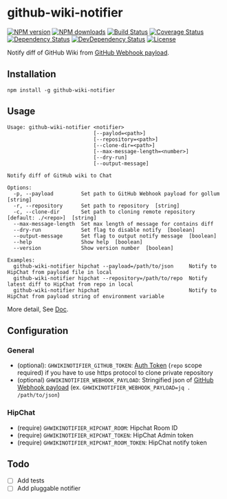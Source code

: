 # github-wiki-notifier

[![NPM version][npm-image]][npm-url]
[![NPM downloads][npm-download-image]][npm-download-url]
[![Build Status][travis-image]][travis-url]
[![Coverage Status][codecov-image]][codecov-url]
[![Dependency Status][daviddm-image]][daviddm-url]
[![DevDependency Status][daviddm-dev-image]][daviddm-dev-url]
[![License][license-image]][license-url]


Notify diff of GitHub Wiki from [GitHub Webhook payload](https://developer.github.com/v3/activity/events/types/#gollumevent).


## Installation

```
npm install -g github-wiki-notifier
```


## Usage

```
Usage: github-wiki-notifier <notifier>
                            [--paylod=<path>]
                            [--repository=<path>]
                            [--clone-dir=<path>]
                            [--max-message-length=<number>]
                            [--dry-run]
                            [--output-message]

Notify diff of GitHub wiki to Chat

Options:
  -p, --payload         Set path to GitHub Webhook payload for gollum  [string]
  -r, --repository      Set path to repository  [string]
  -c, --clone-dir       Set path to cloning remote repository [default: ./<repo>]  [string]
  --max-message-length  Set max length of message for contains diff
  --dry-run             Set flag to disable notify  [boolean]
  --output-message      Set flag to output notify message  [boolean]
  --help                Show help  [boolean]
  --version             Show version number  [boolean]

Examples:
  github-wiki-notifier hipchat --payload=/path/to/json     Notify to HipChat from payload file in local
  github-wiki-notifier hipchat --repository=/path/to/repo  Notify latest diff to HipChat from repo in local
  github-wiki-notifier hipchat                             Notify to HipChat from payload string of environment variable
```

More detail, See [Doc](https://moqada.github.io/github-wiki-notifier/).


## Configuration

### General

- (optional): `GHWIKINOTIFIER_GITHUB_TOKEN`:  [Auth Token](https://developer.github.com/v3/oauth_authorizations/#create-a-new-authorizationif) (`repo` scope required) if you have to use https protocol to clone private repository
- (optional) `GHWIKINOTIFIER_WEBHOOK_PAYLOAD`: Stringified json of  [GitHub Webhook payload](https://developer.github.com/v3/activity/events/types/#gollumevent) (ex. `GHWIKINOTIFIER_WEBHOOK_PAYLOAD=jq . /path/to/json`)

### HipChat

- (require) `GHWIKINOTIFIER_HIPCHAT_ROOM`: Hipchat Room ID
- (require) `GHWIKINOTIFIER_HIPCHAT_TOKEN`: HipChat Admin token
- (require) `GHWIKINOTIFIER_HIPCHAT_ROOM_TOKEN`: HipChat notify token


## Todo

- [ ] Add tests
- [ ] Add pluggable notifier

[npm-url]: https://www.npmjs.com/package/github-wiki-notifier
[npm-image]: https://img.shields.io/npm/v/github-wiki-notifier.svg?style=flat-square
[npm-download-url]: https://www.npmjs.com/package/github-wiki-notifier
[npm-download-image]: https://img.shields.io/npm/dt/github-wiki-notifier.svg?style=flat-square
[travis-url]: https://travis-ci.org/moqada/github-wiki-notifier
[travis-image]: https://img.shields.io/travis/moqada/github-wiki-notifier.svg?style=flat-square
[daviddm-url]: https://david-dm.org/moqada/github-wiki-notifier
[daviddm-image]: https://img.shields.io/david/moqada/github-wiki-notifier.svg?style=flat-square
[daviddm-dev-url]: https://david-dm.org/moqada/github-wiki-notifier#info=devDependencies
[daviddm-dev-image]: https://img.shields.io/david/dev/moqada/github-wiki-notifier.svg?style=flat-square
[codecov-url]: https://codecov.io/github/moqada/github-wiki-notifier
[codecov-image]: https://img.shields.io/codecov/c/github/moqada/github-wiki-notifier.svg?style=flat-square
[license-url]: http://opensource.org/licenses/MIT
[license-image]: https://img.shields.io/npm/l/github-wiki-notifier.svg?style=flat-square
